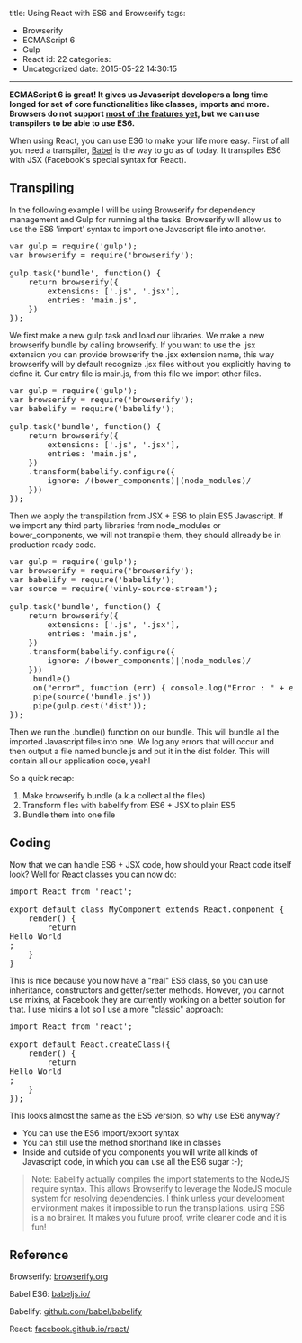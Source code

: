 title: Using React with ES6 and Browserify
tags:
  - Browserify
  - ECMAScript 6
  - Gulp
  - React
id: 22
categories:
  - Uncategorized
date: 2015-05-22 14:30:15
---

**ECMAScript 6 is great! It gives us Javascript developers a long time longed for set of core functionalities like classes, imports and more. Browsers do not support [most of the features yet,](http://kangax.github.io/compat-table/es6/) but we can use transpilers to be able to use ES6.**

<!-- more -->

When using React, you can use ES6 to make your life more easy. First of all you need a transpiler, [Babel](https://babeljs.io/) is the way to go as of today. It transpiles ES6 with JSX (Facebook's special syntax for React).

## Transpiling

In the following example I will be using Browserify for dependency management and Gulp for running al the tasks. Browserify will allow us to use the ES6 'import' syntax to import one Javascript file into another.
<pre class="lang:js decode:true">var gulp = require('gulp');
var browserify = require('browserify');

gulp.task('bundle', function() {
    return browserify({
        extensions: ['.js', '.jsx'],
        entries: 'main.js',
    })
});</pre>
We first make a new gulp task and load our libraries. We make a new browserify bundle by calling browserify. If you want to use the .jsx extension you can provide browserify the .jsx extension name, this way browserify will by default recognize .jsx files without you explicitly having to define it. Our entry file is main.js, from this file we import other files.
<pre class="lang:js decode:true">var gulp = require('gulp');
var browserify = require('browserify');
var babelify = require('babelify');

gulp.task('bundle', function() {
    return browserify({
        extensions: ['.js', '.jsx'],
        entries: 'main.js',
    })
    .transform(babelify.configure({
        ignore: /(bower_components)|(node_modules)/
    }))
});</pre>
Then we apply the transpilation from JSX + ES6 to plain ES5 Javascript. If we import any third party libraries from node_modules or bower_components, we will not transpile them, they should allready be in production ready code.
<pre class="lang:default decode:true">var gulp = require('gulp');
var browserify = require('browserify');
var babelify = require('babelify');
var source = require('vinly-source-stream');

gulp.task('bundle', function() {
    return browserify({
        extensions: ['.js', '.jsx'],
        entries: 'main.js',
    })
    .transform(babelify.configure({
        ignore: /(bower_components)|(node_modules)/
    }))
    .bundle()
    .on("error", function (err) { console.log("Error : " + err.message); })
    .pipe(source('bundle.js'))
    .pipe(gulp.dest('dist'));
});</pre>
Then we run the .bundle() function on our bundle. This will bundle all the imported Javascript files into one. We log any errors that will occur and then output a file named bundle.js and put it in the dist folder. This will contain all our application code, yeah!

So a quick recap:

1.  Make browserify bundle (a.k.a collect al the files)
2.  Transform files with babelify from ES6 + JSX to plain ES5
3.  Bundle them into one file

## Coding

Now that we can handle ES6 + JSX code, how should your React code itself look? Well for React classes you can now do:
<pre class="lang:js decode:true ">import React from 'react';

export default class MyComponent extends React.component {
    render() {
        return <div>Hello World</div>;
    }
}</pre>
This is nice because you now have a "real" ES6 class, so you can use inheritance, constructors and getter/setter methods. However, you cannot use mixins, at Facebook they are currently working on a better solution for that. I use mixins a lot so I use a more "classic" approach:
<pre class="lang:default decode:true">import React from 'react';

export default React.createClass({
    render() {
        return <div>Hello World</div>;
    }
});</pre>
This looks almost the same as the ES5 version, so why use ES6 anyway?

*   You can use the ES6 import/export syntax
*   You can still use the method shorthand like in classes
*   Inside and outside of you components you will write all kinds of Javascript code, in which you can use all the ES6 sugar :-);
> Note: Babelify actually compiles the import statements to the NodeJS require syntax. This allows Browserify to leverage the NodeJS module system for resolving dependencies.
I think unless your development environment makes it impossible to run the transpilations, using ES6 is a no brainer. It makes you future proof, write cleaner code and it is fun!

## Reference

Browserify: [browserify.org](http://browserify.org/)

Babel ES6: [babeljs.io/](https://babeljs.io/)

Babelify: [github.com/babel/babelify](https://github.com/babel/babelify)

React: [facebook.github.io/react/](https://facebook.github.io/react/)

&nbsp;
